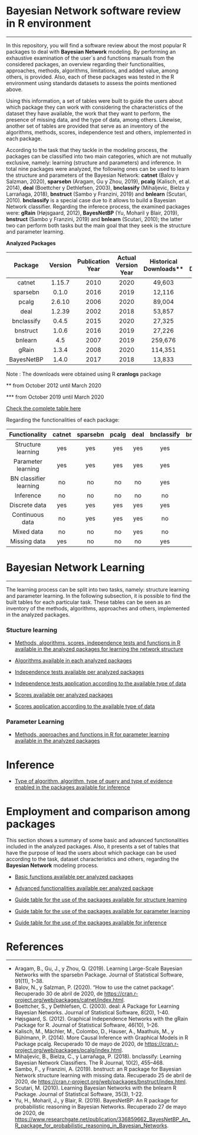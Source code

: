 # Bayesian Network software review in R environment
-----

In this repository, you will find a software review about the most popular R packages to deal with **Bayesian Network** modeling. By performing an exhaustive examination of the user´s and functions manuals from the considered packages, an overview regarding their functionalities, approaches, methods, algorithms, limitations, and added value, among others, is provided. Also, each of these packages was tested in the R environment using standards datasets to assess the points mentioned above.

Using this information, a set of tables were built to guide the users about which package they can work with considering the characteristics of the dataset they have available, the work that they want to perform, the presence of missing data, and the type of data, among others. Likewise, another set of tables are provided that serve as an inventory of the algorithms, methods, scores, independence test and others, implemented in each package.

According to the task that they tackle in the modeling process, the packages can be classified into two main categories, which are not mutually exclusive, namely: learning (structure and parameters) and inference. In total nine packages were analyzed, the following ones can be used to learn the structure and parameters of the Bayesian Network: **catnet** (Balov y Salzman, 2020), **sparsebn** (Aragam, Gu y Zhou, 2019), **pcalg** (Kalisch, et al. 2014), **deal** (Boettcher y Dethlefsen, 2003), **bnclassify** (Mihaljevic, Bielza y Larrañaga, 2018), **bnstruct** (Sambo y Franzini, 2019) and **bnlearn** (Scutari, 2010). **bnclassify** is a special case due to it allows to build a Bayesian Network classifier. Regarding the inferece process, the examined packages were: **gRain** (Højsgaard, 2012), **BayesNetBP** (Yu, Moharil y Blair, 2019), **bnstruct** (Sambo y Franzini, 2019) and **bnlearn** (Scutari, 2010); the latter two can perform both tasks but the main goal that they seek is the structure and parameter learning.

**Analyzed Packages**

| Package | Version | Publication Year | Actual Version Year | Historical Downloads** | Semiannual Downloads*** |
| :---: | :---: | :---: | :---: | :---: | :---: |
| catnet | 1.15.7 | 2010 | 2020 | 49,603 | 6,858 |
| sparsebn | 0.1.0 | 2016 | 2019 | 12,116 | 3,179 |
| pcalg | 2.6.10 | 2006 | 2020 | 89,004 | 13,598 |
| deal | 1.2.39 | 2002	| 2018 | 53,857 | 6,358 |
| bnclassify | 0.4.5 | 2015 | 2020 | 27,325 | 5,528 |
| bnstruct | 1.0.6 | 2016 | 2019 | 27,226 | 4,717 |
| bnlearn | 4.5 | 2007 | 2019 | 259,676 | 40,783 |
| gRain | 1.3.4 | 2008 | 2020 | 114,351 | 22,196 |
| BayesNetBP | 1.4.0 | 2017 | 2018 | 13,833 |	3,106 |

Note : The downloads were obtained using R **cranlogs** package

** from October 2012 until March 2020

*** from October 2019 until March 2020

[Check the complete table here](https://github.com/LuisEduardoAngulo/BN-software-review-in-R/blob/master/Tables/1.%20Analyzed%20packages%2C%20complete%20table.csv)

Regarding the functionalities of each package:

| Functionality | catnet | sparsebn | pcalg | deal | bnclassify | bnstruct | bnlearn | gRain | BayesNetBP | 
| :---: | :---: | :---: | :---: | :---: | :---: | :---: | :---: | :---: | :---: |
| Structure learning | yes | yes | yes | yes | yes | yes | yes | no | no |
| Parameter learning | yes | yes | yes | yes | yes | yes | yes | no | no |
| BN classifier learning | no | no | no | no | yes | no | yes | no | no |
| Inference | no | no | no | no | no | yes | yes | yes | yes |
| Discrete data | yes | yes | yes | yes | yes | yes | yes | yes | yes |
| Continuous data | no | yes | yes | yes | no | yes | yes | no | yes |
| Mixed data | no | no | no | yes | no | no | yes | no | yes |
| Missing data | yes | no | no | no | yes | yes | yes | no | no |

# Bayesian Network Learning
---

The learning process can be split into two tasks, namely: structure learning and parameter learning. In the following subsection, it is possible to find the built tables for each particular task. These tables can be seen as an inventory of the methods, algorithms, approaches and others, implemented in the analyzed packages.

### Stucture learning

* [Methods, algorithms, scores, independence tests and functions in R available in the analyzed packages for learning the network structure](https://github.com/LuisEduardoAngulo/BN-software-review-in-R/blob/master/Tables/2.%20Methods%2C%20algorithms%2C%20scores%2C%20independence%20tests%20and%20functions%20in%20R%20available%20in%20the%20analyzed%20packages%20for%20learning%20the%20network%20structure.csv)

* [Algorithms available in each analyzed packages](https://github.com/LuisEduardoAngulo/BN-software-review-in-R/blob/master/Tables/3.%20Algorithms%20available%20in%20each%20analyzed%20packages.csv)

* [Independence tests available per analyzed packages](https://github.com/LuisEduardoAngulo/BN-software-review-in-R/blob/master/Tables/7.%20Independence%20tests%20available%20per%20analyzed%20packages.csv)

* [Independence tests application according to the available type of data](https://github.com/LuisEduardoAngulo/BN-software-review-in-R/blob/master/Tables/5.%20Independence%20tests%20according%20to%20the%20available%20type%20of%20data.csv)

* [Scores available per analyzed packages](https://github.com/LuisEduardoAngulo/BN-software-review-in-R/blob/master/Tables/6.%20Scores%20available%20per%20analyzed%20packages.csv)

* [Scores application according to the available type of data](https://github.com/LuisEduardoAngulo/BN-software-review-in-R/blob/master/Tables/4.%20Score%20according%20to%20the%20available%20type%20of%20data.csv)

### Parameter Learning

* [Methods, approaches and functions in R for parameter learning available in the analyzed packages](https://github.com/LuisEduardoAngulo/BN-software-review-in-R/blob/master/Tables/8.%20Method%2C%20approach%20and%20functions%20in%20R%20for%20parameter%20learning%20available%20in%20the%20analyzed%20packages.csv)

# Inference

* [Type of algorithm, algorithm, type of query and type of evidence enabled in the packages available for inference](https://github.com/LuisEduardoAngulo/BN-software-review-in-R/blob/master/Tables/9.%20Type%20of%20algorithm%2C%20algorithm%2C%20type%20of%20query%20and%20type%20of%20evidence%20enabled%20in%20the%20packages%20available%20for%20inference.csv)

# Employment and comparison among packages

This section shows a summary of some basic and advanced functionalities included in the analyzed packages. Also, it presents a set of tables that have the purpose of lead the users about which package can be used according to the task, dataset characteristics and others, regarding the **Bayesian Network** modeling process.

* [Basic functions available per analyzed packages](https://github.com/LuisEduardoAngulo/BN-software-review-in-R/blob/master/Tables/10.%20Basic%20functions%20available%20per%20analyzed%20packages.csv)

* [Advanced functionalities available per analyzed package](https://github.com/LuisEduardoAngulo/BN-software-review-in-R/blob/master/Tables/11.%20Advanced%20functionalities%20available%20per%20analyzed%20package.csv)

* [Guide table for the use of the packages available for structure learning](https://github.com/LuisEduardoAngulo/BN-software-review-in-R/blob/master/Tables/12.%20Guide%20table%20for%20the%20use%20of%20the%20packages%20available%20for%20structure%20learning.csv)

* [Guide table for the use of the packages available for parameter learning](https://github.com/LuisEduardoAngulo/BN-software-review-in-R/blob/master/Tables/13.%20Guide%20table%20for%20the%20use%20of%20the%20packages%20available%20for%20parameter%20learning.csv)

* [Guide table for the use of the packages available for inference](https://github.com/LuisEduardoAngulo/BN-software-review-in-R/blob/master/Tables/14.%20Guide%20table%20for%20the%20use%20of%20the%20packages%20available%20for%20inference.csv)

# References
-----

* Aragam, B., Gu, J., y Zhou, Q. (2019). Learning Large-Scale Bayesian Networks with the sparsebn Package. Journal of Statistical Software, 91(11), 1–38.
* Balov, N., y Salzman, P. (2020). “How to use the catnet package”. Recuperado 30 de abril de 2020, de https://cran.r-project.org/web/packages/catnet/index.html.
* Boettcher, S., y Dethlefsen, C. (2003). deal: A Package for Learning Bayesian Networks. Journal of Statistical Software, 8(20), 1-40.
* Højsgaard, S. (2012). Graphical Independence Networks with the gRain Package for R. Journal of Statistical Software, 46(10), 1–26.
* Kalisch, M., Mächler, M., Colombo, D., Hauser, A., Maathuis, M., y Bühlmann, P. (2014). More Causal Inference with Graphical Models in R Package pcalg. Recuperado 10 de mayo de 2020, de https://cran.r-project.org/web/packages/pcalg/index.html.
* Mihaljevic, B., Bielza, C., y Larrañaga, P. (2018). bnclassify: Learning Bayesian Network Classifiers. The R Journal, 10(2), 455–468.
* Sambo, F., y Franzini, A. (2019). bnstruct: an R package for Bayesian Network structure learning with missing data. Recuperado 25 de abril de 2020, de https://cran.r-project.org/web/packages/bnstruct/index.html.
* Scutari, M. (2010). Learning Bayesian Networks with the bnlearn R Package. Journal of Statistical Software, 35(3), 1-22.
* Yu, H., Moharil, J., y Blair, R. (2019). BayesNetBP: An R package for probabilistic reasoning in Bayesian Networks. Recuperado 27 de mayo de 2020, de
https://www.researchgate.net/publication/336859662_BayesNetBP_An_R_package_for_probabilistic_reasoning_in_Bayesian_Networks.


